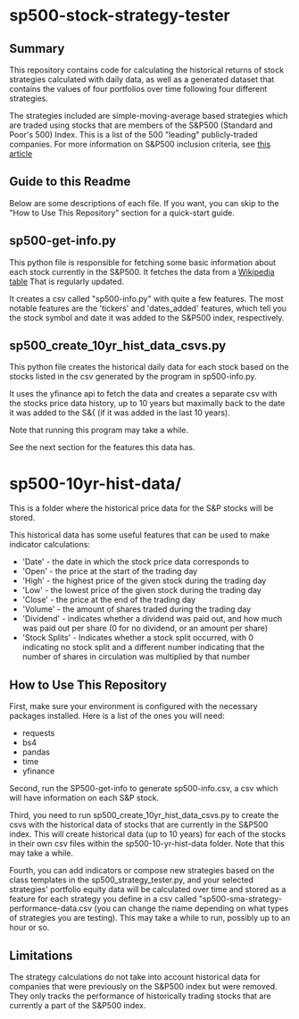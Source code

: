 # sp500-stock-strategy-tester

## Summary

This repository contains code for calculating the historical returns of stock strategies calculated with daily data, as well as a generated dataset that contains the values of four portfolios over time following four different strategies.

The strategies included are simple-moving-average based strategies which are traded using stocks that are members of the S&P500 (Standard and Poor's 500) Index. This is a list of the 500 "leading" publicly-traded companies. For more information on S&P500 inclusion criteria, see [this article](https://www.wallstreetprep.com/knowledge/sp-500-index/)

## Guide to this Readme

Below are some descriptions of each file. If you want, you can skip to the "How to Use This Repository" section for a quick-start guide.

## sp500-get-info.py

This python file is responsible for fetching some basic information about each stock currently in the S&P500. It fetches the data from a [Wikipedia table](https://en.wikipedia.org/wiki/List_of_S%26P_500_companies) That is regularly updated.

It creates a csv called "sp500-info.py" with quite a few features. The most notable features are the 'tickers' and 'dates_added' features, which tell you the stock symbol and date it was added to the S&P500 index, respectively.

## sp500_create_10yr_hist_data_csvs.py

This python file creates the historical daily data for each stock based on the stocks listed in the csv generated by the program in sp500-info.py.

It uses the yfinance api to fetch the data and creates a separate csv with the stocks price data history, up to 10 years but maximally back to the date it was added to the S&{ (if it was added in the last 10 years).

Note that running this program may take a while.

See the next section for the features this data has.

# sp500-10yr-hist-data/

This is a folder where the historical price data for the S&P stocks will be stored.

This historical data has some useful features that can be used to make indicator calculations:
- 'Date' - the date in which the stock price data corresponds to
- 'Open' - the price at the start of the trading day
- 'High' - the highest price of the given stock during the trading day
- 'Low' - the lowest price of the given stock during the trading day
- 'Close' - the price at the end of the trading day
- 'Volume' - the amount of shares traded during the trading day
- 'Dividend' - indicates whether a dividend was paid out, and how much was paid out per share (0 for no dividend, or an amount per share)
- 'Stock Splits' - Indicates whether a stock split occurred, with 0 indicating no stock split and a different number indicating that the number of shares in circulation was multiplied by that number

## How to Use This Repository

First, make sure your environment is configured with the necessary packages installed. Here is a list of the ones you will need:
- requests
- bs4
- pandas
- time
- yfinance

Second, run the SP500-get-info to generate sp500-info.csv, a csv which will have information on each S&P stock.

Third, you need to run sp500_create_10yr_hist_data_csvs.py to create the csvs with the historical data of stocks that are currently in the S&P500 index. This will create historical data (up to 10 years) for each of the stocks in their own csv files within the sp500-10-yr-hist-data folder. Note that this may take a while.

Fourth, you can add indicators or compose new strategies based on the class templates in the sp500_strategy_tester.py, and your selected strategies' portfolio equity data will be calculated over time and stored as a feature for each strategy you define in a csv called "sp500-sma-strategy-performance-data.csv (you can change the name depending on what types of strategies you are testing). This may take a while to run, possibly up to an hour or so.

## Limitations

The strategy calculations do not take into account historical data for companies that were previously on the S&P500 index but were removed. They only tracks the performance of historically trading stocks that are currently a part of the S&P500 index.
